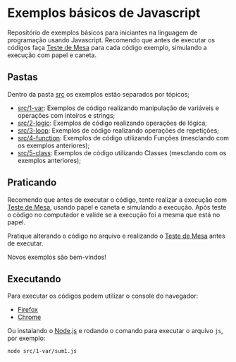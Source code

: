 # Exemplos básicos de Javascript

Repositório de exemplos básicos para iniciantes na linguagem de programação usando Javascript. 
Recomendo que antes de executar os códigos faça [Teste de Mesa](https://pt.stackoverflow.com/a/220526/4259) para cada código exemplo, simulando a execução com papel e caneta. 

## Pastas

Dentro da pasta [src](src) os exemplos estão separados por tópicos;

- [src/1-var](src/1-var): Exemplos de código realizando manipulação de variáveis e operações com inteiros e strings;
- [src/2-logic](src/2-logic): Exemplos de código realizando operações de lógica;
- [src/3-loop](src/3-loop): Exemplos de código realizando operações de repetições;
- [src/4-function](src/4-function): Exemplos de código utilizando Funções (mesclando com os exemplos anteriores);
- [src/5-class](src/5-class): Exemplos de código utilizando Classes (mesclando com os exemplos anteriores);


## Praticando
Recomendo que antes de executar o código, tente realizar a execução com [Teste de Mesa](https://pt.stackoverflow.com/a/220526/4259), usando papel e caneta e simulando a execução. Após teste o código no computador e valide se a execução foi a mesma que está no papel.

Pratique alterando o código no arquivo e realizando o [Teste de Mesa](https://pt.stackoverflow.com/a/220526/4259) antes de executar. 

Novos exemplos são bem-vindos!

## Executando

Para executar os códigos podem utilizar o console do navegador:
- [Firefox](https://developer.mozilla.org/pt-BR/docs/Tools/Web_Console/UI_Tour#linha_de_comando)
- [Chrome](https://developer.chrome.com/docs/devtools/console/#javascript)

Ou instalando o [Node.js](https://nodejs.org/en/) e rodando o comando para executar o arquivo `js`, por exemplo:
```
node src/1-var/sum1.js
```

